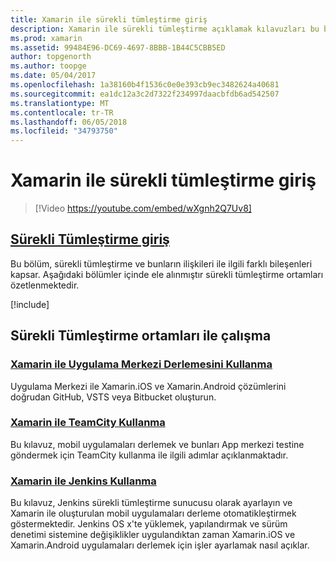 ```yaml
---
title: Xamarin ile sürekli tümleştirme giriş
description: Xamarin ile sürekli tümleştirme açıklamak kılavuzları bu belge bağlantılar. Bağlantılı içerik sürekli tümleştirme genel bir bakış sağlar ve merkezi uygulaması oluşturma, TeamCity ve Jenkins anlatılmaktadır.
ms.prod: xamarin
ms.assetid: 99484E96-DC69-4697-8BBB-1B44C5CBB5ED
author: topgenorth
ms.author: toopge
ms.date: 05/04/2017
ms.openlocfilehash: 1a38160b4f1536c0e0e393cb9ec3482624a40681
ms.sourcegitcommit: ea1dc12a3c2d7322f234997daacbfdb6ad542507
ms.translationtype: MT
ms.contentlocale: tr-TR
ms.lasthandoff: 06/05/2018
ms.locfileid: "34793750"
---
```

# <a name="introduction-to-continuous-integration-with-xamarin"></a>Xamarin ile sürekli tümleştirme giriş

> [!Video https://youtube.com/embed/wXgnh2Q7Uv8]

##  <a name="introduction-to-continuous-integrationtoolsciintro-to-cimd"></a>[Sürekli Tümleştirme giriş](~/tools/ci/intro-to-ci.md)

Bu bölüm, sürekli tümleştirme ve bunların ilişkileri ile ilgili farklı bileşenleri kapsar. Aşağıdaki bölümler içinde ele alınmıştır sürekli tümleştirme ortamları özetlenmektedir.

[!include[](~/tools/ci/includes/firewall-information.md)]

## <a name="working-with-continuous-integration-environments"></a>Sürekli Tümleştirme ortamları ile çalışma

### <a name="using-app-center-build-with-xamarinappcenterbuildxamarin"></a>[Xamarin ile Uygulama Merkezi Derlemesini Kullanma](/appcenter/build/xamarin/)

Uygulama Merkezi ile Xamarin.iOS ve Xamarin.Android çözümlerini doğrudan GitHub, VSTS veya Bitbucket oluşturun.

### <a name="using-teamcity-with-xamarintoolsciteamcitymd"></a>[Xamarin ile TeamCity Kullanma](~/tools/ci/teamcity.md)

Bu kılavuz, mobil uygulamaları derlemek ve bunları App merkezi testine göndermek için TeamCity kullanma ile ilgili adımlar açıklanmaktadır.

### <a name="using-jenkins-with-xamarintoolscijenkins-walkthroughmd"></a>[Xamarin ile Jenkins Kullanma](~/tools/ci/jenkins-walkthrough.md)

Bu kılavuz, Jenkins sürekli tümleştirme sunucusu olarak ayarlayın ve Xamarin ile oluşturulan mobil uygulamaları derleme otomatikleştirmek göstermektedir. Jenkins OS x'te yüklemek, yapılandırmak ve sürüm denetimi sistemine değişiklikler uygulandıktan zaman Xamarin.iOS ve Xamarin.Android uygulamaları derlemek için işler ayarlamak nasıl açıklar.
